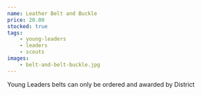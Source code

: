 ```yaml
---
name: Leather Belt and Buckle
price: 20.00
stocked: true
tags:
    - young-leaders
    - leaders
    - scouts
images:
    - belt-and-belt-buckle.jpg
---
```


Young Leaders belts can only be ordered and awarded by District